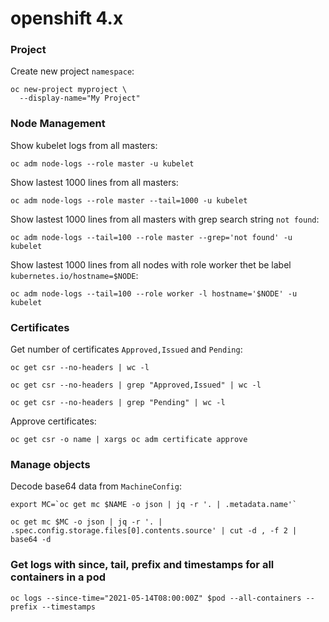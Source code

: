 # openshift 4.x



### Project
Create new project `namespace`:
```
oc new-project myproject \
  --display-name="My Project"
```


### Node Management

Show kubelet logs from all masters:
```
oc adm node-logs --role master -u kubelet
```
Show lastest 1000 lines from all masters:
```
oc adm node-logs --role master --tail=1000 -u kubelet
```
Show lastest 1000 lines from all masters with grep search string `not found`:
```
oc adm node-logs --tail=100 --role master --grep='not found' -u kubelet
```
Show lastest 1000 lines from all nodes with role worker thet be label `kubernetes.io/hostname=$NODE`:
```
oc adm node-logs --tail=100 --role worker -l hostname='$NODE' -u kubelet
```

### Certificates

Get number of certificates `Approved,Issued` and `Pending`:
```
oc get csr --no-headers | wc -l

oc get csr --no-headers | grep "Approved,Issued" | wc -l

oc get csr --no-headers | grep "Pending" | wc -l
```
Approve certificates:
```
oc get csr -o name | xargs oc adm certificate approve
```

### Manage objects

Decode base64 data from `MachineConfig`:
```
export MC=`oc get mc $NAME -o json | jq -r '. | .metadata.name'`

oc get mc $MC -o json | jq -r '. | .spec.config.storage.files[0].contents.source' | cut -d , -f 2 | base64 -d
```

### Get logs with since, tail, prefix and timestamps for all containers in a pod
```
oc logs --since-time="2021-05-14T08:00:00Z" $pod --all-containers --prefix --timestamps
```

